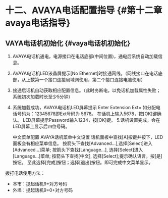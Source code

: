 # 十二、AVAYA电话配置指导 {#第十二章avaya电话指导}

## VAYA电话机初始化 {#vaya电话机初始化}

1. AVAYA电话机通电，电源接口在电话底部\(中间位置\)，通电后系统自动加载信息。
2. AVAYA电话机LED液晶屏提示\[No Ethernet\]时接通网线。（网线接口在电话底部，从上数第一个接口连接局域网使用，第二个接口连接电脑使用）
3. 接通后话机自动获取相应配置信息。（此时务断电，以免话机加载属性失败；系统初次加载时长至少5分钟）
4. 系统加载成功，AVAYA电话机LED屏幕提示 Enter Extension Ext= 如分配电话号码为：12345678即Ext号码为 5678。 在话机上输入5678，按\[OK\]键确认。 LED屏幕提示Password输入1234，按\[OK\]键。 5.话机设置完成，会在LED屏幕上显示后四位号码。

   中文菜单配置 AVAYA话机菜单中文设置 话机面板中查找\[A\]按键并按下，LED面板会有相应菜单信息。 按箭头下查找\[Advanced…\],选择\[Select\]进入\[Advanced…\]菜单; 按箭头下查找\[Language…\], 选择\[Select\]进入\[Language…\]菜单; 按箭头下查找\[中文\], 选择\[Select\];提示确认语言，按\[是\]按钮。 至此选择\[完成\]按钮；选择\[退出\]按钮。即可完成中文菜单显示。

拨打电话使用方法：

* 本市：提起话机9+对方号码
* 外埠：提起话机9+0+对方号码



